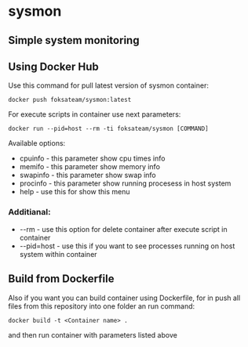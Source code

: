 # sysmon
## Simple system monitoring

## Using Docker Hub
Use this command for pull latest version of sysmon container:
```JS
docker push foksateam/sysmon:latest
```

For execute scripts in container use next parameters:
```JS
docker run --pid=host --rm -ti foksateam/sysmon [COMMAND]
```

Available options:
* cpuinfo - this parameter show cpu times info
* memifo - this parameter show memory info
* swapinfo - this parameter show swap info
* procinfo - this parameter show running procesess in host system
* help - use this for show this menu 

### Additianal:
* --rm - use this option for delete container after execute script in container
* --pid=host - use this if you want to see processes running on host system within container

## Build from Dockerfile
Also if you want you can build container using Dockerfile, for in push all files from this repository into one folder an run command:
```JS
docker build -t <Container name> .
```
and then run container with parameters listed above
